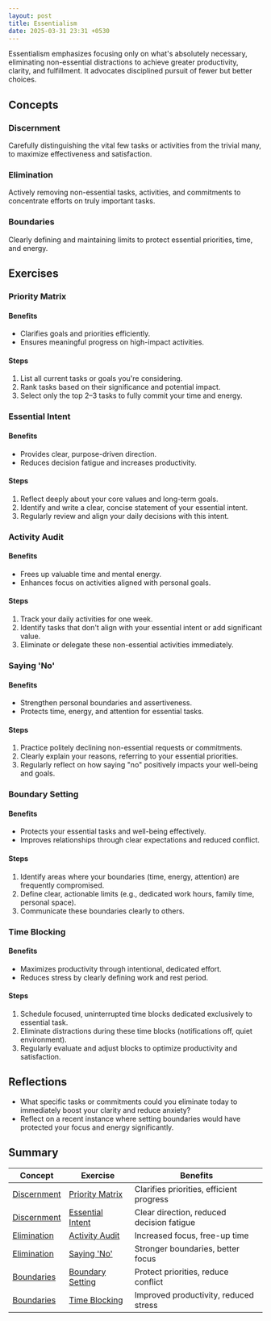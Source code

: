 ```yaml
---
layout: post
title: Essentialism
date: 2025-03-31 23:31 +0530
---
```


Essentialism emphasizes focusing only on what's absolutely necessary, eliminating non-essential distractions to achieve greater productivity, clarity, and fulfillment. It advocates disciplined pursuit of fewer but better choices.

## Concepts

### Discernment

Carefully distinguishing the vital few tasks or activities from the trivial many, to maximize effectiveness and satisfaction.

### Elimination

Actively removing non-essential tasks, activities, and commitments to concentrate efforts on truly important tasks.

### Boundaries

Clearly defining and maintaining limits to protect essential priorities, time, and energy.

## Exercises

### Priority Matrix

#### Benefits

- Clarifies goals and priorities efficiently.
- Ensures meaningful progress on high-impact activities.

#### Steps

1. List all current tasks or goals you're considering.
2. Rank tasks based on their significance and potential impact.
3. Select only the top 2–3 tasks to fully commit your time and energy.

### Essential Intent

#### Benefits

- Provides clear, purpose-driven direction.
- Reduces decision fatigue and increases productivity.

#### Steps

1. Reflect deeply about your core values and long-term goals.
2. Identify and write a clear, concise statement of your essential intent.
3. Regularly review and align your daily decisions with this intent.

### Activity Audit

#### Benefits

- Frees up valuable time and mental energy.
- Enhances focus on activities aligned with personal goals.

#### Steps

1. Track your daily activities for one week.
2. Identify tasks that don't align with your essential intent or add significant value.
3. Eliminate or delegate these non-essential activities immediately.

### Saying 'No'

#### Benefits

- Strengthen personal boundaries and assertiveness.
- Protects time, energy, and attention for essential tasks.

#### Steps

1. Practice politely declining non-essential requests or commitments.
2. Clearly explain your reasons, referring to your essential priorities.
3. Regularly reflect on how saying "no" positively impacts your well-being and goals.

### Boundary Setting

#### Benefits

- Protects your essential tasks and well-being effectively.
- Improves relationships through clear expectations and reduced conflict.

#### Steps

1. Identify areas where your boundaries (time, energy, attention) are frequently compromised.
2. Define clear, actionable limits (e.g., dedicated work hours, family time, personal space).
3. Communicate these boundaries clearly to others.

### Time Blocking

#### Benefits

- Maximizes productivity through intentional, dedicated effort.
- Reduces stress by clearly defining work and rest period.

#### Steps

1. Schedule focused, uninterrupted time blocks dedicated exclusively to essential task.
2. Eliminate distractions during these time blocks (notifications off, quiet environment).
3. Regularly evaluate and adjust blocks to optimize productivity and satisfaction.

## Reflections

- What specific tasks or commitments could you eliminate today to immediately boost your clarity and reduce anxiety?
- Reflect on a recent instance where setting boundaries would have protected your focus and energy significantly.

## Summary

| Concept                     | Exercise                              | Benefits                                  |
| --------------------------- | ------------------------------------- | ----------------------------------------- |
| [Discernment](#discernment) | [Priority Matrix](#priority-matrix)   | Clarifies priorities, efficient progress  |
| [Discernment](#discernment) | [Essential Intent](#essential-intent) | Clear direction, reduced decision fatigue |
| [Elimination](#elimination) | [Activity Audit](#activity-audit)     | Increased focus, free-up time             |
| [Elimination](#elimination) | [Saying 'No'](#saying-no)             | Stronger boundaries, better focus         |
| [Boundaries](#boundaries)   | [Boundary Setting](#boundary-setting) | Protect priorities, reduce conflict       |
| [Boundaries](#boundaries)   | [Time Blocking](#time-blocking)       | Improved productivity, reduced stress     |

